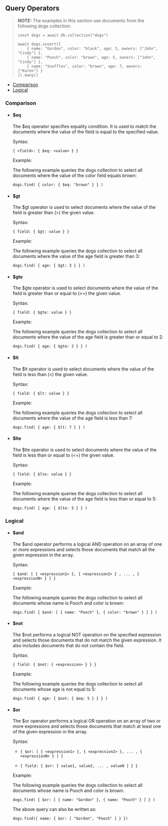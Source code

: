 ## Query Operators

> **_NOTE:_** The examples in this section use documents from the following dogs collection:
> ```
> const dogs = await db.collection("dogs")
> 
> await dogs.insert([
>     { name: "Gordon", color: "black", age: 3, owners: ["John", "Cindy"] },
>     { name: "Pooch", color: "brown", age: 5, owners: ["John", "Cindy"] },
>     { name: "Snuffles", color: "brown", age: 7, owners: ["Karen"] }
> ]).many()
> ```

- [Comparison](#comparison)
- [Logical](#logical)

### Comparison

- #### $eq
  The $eq operator specifies equality condition. It is used to match the documents where the value of the field is equal to the specified value.

  Syntax:

    ```
    { <field>: { $eq: <value> } }
    ```

  Example:

  The following example queries the dogs collection to select all documents where the value of the color field equals brown:

    ```
    dogs.find( { color: { $eq: "brown" } } )
    ```

- #### $gt
  The $gt operator is used to select documents where the value of the field is greater than (>) the given value.

  Syntax:

    ```
    { field: { $gt: value } }
    ```

  Example:

  The following example queries the dogs collection to select all documents where the value of the age field is greater than 3:

    ```
    dogs.find( { age: { $gt: 3 } } )
    ```

- #### $gte
  The $gte operator is used to select documents where the value of the field is greater than or equal to (>=) the given value.

  Syntax:

    ```
    { field: { $gte: value } }
    ```

  Example:

  The following example queries the dogs collection to select all documents where the value of the age field is greater than or equal to 2:

    ```
    dogs.find( { age: { $gte: 2 } } )
    ```

- #### $lt
  The $lt operator is used to select documents where the value of the field is less than (<) the given value.

  Syntax:

    ```
    { field: { $lt: value } }
    ```

  Example:

  The following example queries the dogs collection to select all documents where the value of the age field is less than 7:

    ```
    dogs.find( { age: { $lt: 7 } } )
    ```

- #### $lte
  The $lte operator is used to select documents where the value of the field is less than or equal to (<=) the given value.

  Syntax:

    ```
    { field: { $lte: value } }
    ```

  Example:

  The following example queries the dogs collection to select all documents where the value of the age field is less than or equal to 5:

    ```
    dogs.find( { age: { $lte: 5 } } )
    ```

### Logical

- #### $and
  The $and operator performs a logical AND operation on an array of one or more expressions and selects those documents that match all the given expression in the array.

  Syntax:

    ```
    { $and: [ { <expression1> }, { <expression2> } , ... , { <expressionN> } ] }
    ```

  Example:

  The following example queries the dogs collection to select all documents whose name is Pooch and color is brown:

    ```
    dogs.find( { $and: [ { name: "Pooch" }, { color: "brown" } ] } )
    ```

- #### $not
  The $not performs a logical NOT operation on the specified expression and selects those documents that do not match the given expression. It also includes documents that do not contain the field.

  Syntax:

    ```
    { field: { $not: { <expression> } } }
    ```

  Example:

  The following example queries the dogs collection to select all documents whose age is not equal to 5:

    ```
    dogs.find( { age: { $not: { $eq: 5 } } } )
    ```

- #### $or
  The $or operator performs a logical OR operation on an array of two or more expressions and selects those documents that match at least one of the given expression in the array.

  Syntax:
    
  -
    ```
    { $or: [ { <expression1> }, { <expression2> }, ... , { <expressionN> } ] }
    ```
  -
    ```
    { field: { $or: [ value1, value2, ... , valueN ] } }
    ```

  Example:

  The following example queries the dogs collection to select all documents whose name is Pooch and color is brown:

    ```
    dogs.find( { $or: [ { name: "Gordon" }, { name: "Pooch" } ] } )
    ```

  The above query can also be written as:
    ```
    dogs.find({ name: { $or: [ "Gordon", "Pooch" ] } })
    ```

